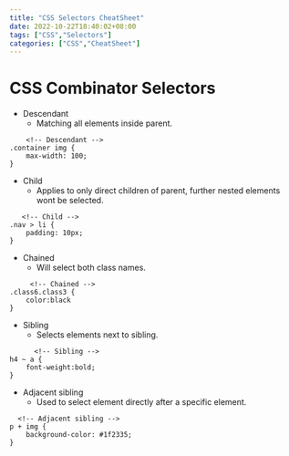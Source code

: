 ```yaml
---
title: "CSS Selectors CheatSheet"
date: 2022-10-22T18:40:02+08:00
tags: ["CSS","Selectors"]
categories: ["CSS","CheatSheet"]
---
```

# CSS Combinator Selectors 
- Descendant
	-  Matching all elements inside parent.
	  
```
    <!-- Descendant -->
.container img {
	max-width: 100;
}
```


- Child
	- Applies to only direct children of parent, further nested elements wont be selected.
			
```
   <!-- Child -->
.nav > li {
	padding: 10px;
}
```
- Chained
	- Will select both class names.
```
     <!-- Chained -->
.class6.class3 {
	color:black
}
```
- Sibling
	- Selects elements next to sibling.
```
      <!-- Sibling -->
h4 ~ a {
	font-weight:bold;
}
```
  
  - Adjacent sibling
	  - Used to select element directly after a specific element.
```
  <!-- Adjacent sibling -->
p + img {
	background-color: #1f2335;
}
```
